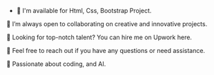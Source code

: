 - 👋 I'm available for Html, Css, Bootstrap Project.

👯 I’m always open to collaborating on creative and innovative projects.

🤝 Looking for top-notch talent? You can hire me on Upwork here.

💬 Feel free to reach out if you have any questions or need assistance.

📖 Passionate about coding, and AI.

<!---
cheramlak-kassa/cheramlak-kassa is a ✨ special ✨ repository because its `README.md` (this file) appears on your GitHub profile.
You can click the Preview link to take a look at your changes.
--->
